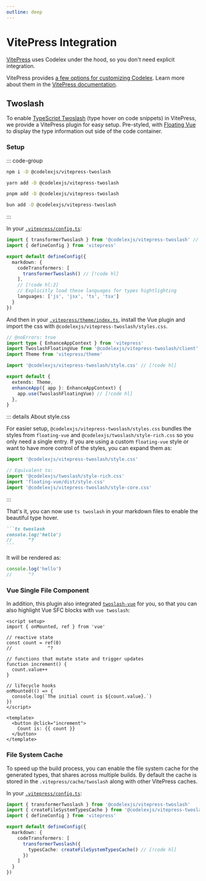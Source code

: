 ```yaml
---
outline: deep
---
```


# VitePress Integration

[VitePress](https://vitepress.dev/) uses Codelex under the hood, so you don't need explicit integration.

VitePress provides [a few options for customizing Codelex](https://github.com/vuejs/vitepress/blob/main/src/node/markdown/markdown.ts#L66-L112). Learn more about them in the [VitePress documentation](https://vitepress.dev/reference/site-config#markdown).

## Twoslash

To enable [TypeScript Twoslash](/packages/twoslash) (type hover on code snippets) in VitePress, we provide a VitePress plugin for easy setup. Pre-styled, with [Floating Vue](https://floating-vue.starpad.dev/) to display the type information out side of the code container.

<Badges name="@codelexjs/vitepress-twoslash" />

### Setup

::: code-group

```sh [npm]
npm i -D @codelexjs/vitepress-twoslash
```

```sh [yarn]
yarn add -D @codelexjs/vitepress-twoslash
```

```sh [pnpm]
pnpm add -D @codelexjs/vitepress-twoslash
```

```sh [bun]
bun add -D @codelexjs/vitepress-twoslash
```

:::

In your [`.vitepress/config.ts`](https://vitepress.dev/reference/site-config):

```ts [.vitepress/config.ts]
import { transformerTwoslash } from '@codelexjs/vitepress-twoslash' // [!code hl]
import { defineConfig } from 'vitepress'

export default defineConfig({
  markdown: {
    codeTransformers: [
      transformerTwoslash() // [!code hl]
    ],
    // [!code hl:2]
    // Explicitly load these languages for types hightlighting
    languages: ['js', 'jsx', 'ts', 'tsx']
  }
})
```

And then in your [`.vitepress/theme/index.ts`](https://vitepress.dev/guide/custom-theme), install the Vue plugin and import the css with `@codelexjs/vitepress-twoslash/styles.css`.

```ts twoslash [.vitepress/theme/index.ts]
// @noErrors: true
import type { EnhanceAppContext } from 'vitepress'
import TwoslashFloatingVue from '@codelexjs/vitepress-twoslash/client' // [!code hl]
import Theme from 'vitepress/theme'

import '@codelexjs/vitepress-twoslash/style.css' // [!code hl]

export default {
  extends: Theme,
  enhanceApp({ app }: EnhanceAppContext) {
    app.use(TwoslashFloatingVue) // [!code hl]
  },
}
```

::: details About style.css

For easier setup, `@codelexjs/vitepress-twoslash/styles.css` bundles the styles from `floating-vue` and `@codelexjs/twoslash/style-rich.css` so you only need a single entry. If you are using a custom `floating-vue` style or want to have more control of the styles, you can expand them as:

```ts
import '@codelexjs/vitepress-twoslash/style.css'

// Equivalent to:
import '@codelexjs/twoslash/style-rich.css'
import 'floating-vue/dist/style.css'
import '@codelexjs/vitepress-twoslash/style-core.css'
```

:::

That's it, you can now use `ts twoslash` in your markdown files to enable the beautiful type hover.

````md
```ts twoslash
console.log('hello')
//      ^?
```
````

It will be rendered as:

```ts twoslash
console.log('hello')
//      ^?
```

<div class="h-100" /> <!-- leaving some space for the query above -->

### Vue Single File Component

In addition, this plugin also integrated [`twoslash-vue`](https://twoslash.netlify.app/packages/vue) for you, so that you can also highlight Vue SFC blocks with `vue twoslash`:

```vue twoslash
<script setup>
import { onMounted, ref } from 'vue'

// reactive state
const count = ref(0)
//             ^?

// functions that mutate state and trigger updates
function increment() {
  count.value++
}

// lifecycle hooks
onMounted(() => {
  console.log(`The initial count is ${count.value}.`)
})
</script>

<template>
  <button @click="increment">
    Count is: {{ count }}
  </button>
</template>
```

### File System Cache

To speed up the build process, you can enable the file system cache for the generated types, that shares across multiple builds. By default the cache is stored in the `.vitepress/cache/twoslash` along with other VitePress caches.

In your [`.vitepress/config.ts`](https://vitepress.dev/reference/site-config):

```ts [.vitepress/config.ts]
import { transformerTwoslash } from '@codelexjs/vitepress-twoslash'
import { createFileSystemTypesCache } from '@codelexjs/vitepress-twoslash/cache-fs' // [!code hl]
import { defineConfig } from 'vitepress'

export default defineConfig({
  markdown: {
    codeTransformers: [
      transformerTwoslash({
        typesCache: createFileSystemTypesCache() // [!code hl]
      })
    ]
  }
})
```
